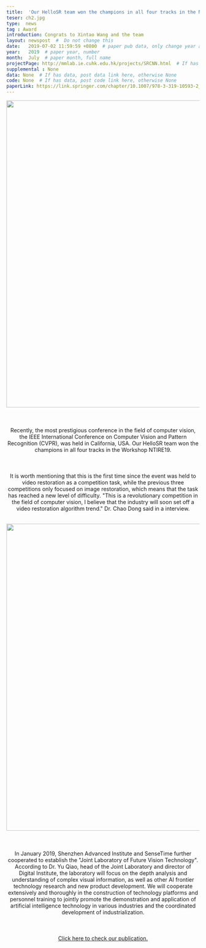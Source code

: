 ```yaml
---
title:  'Our HelloSR team won the champions in all four tracks in the NTIRE19'  #  Paper title, covered by ''
teser: ch2.jpg
type:  news
tag : Award
introduction: Congrats to Xintao Wang and the team
layout: newspost  #  Do not change this
date:   2019-07-02 11:59:59 +0800  # paper pub data, only change year and month according to this format
year:   2019  # paper year, number
month:  July  # paper month, full name
projectPage: http://mmlab.ie.cuhk.edu.hk/projects/SRCNN.html  # If has project page, link here, otherwise None
supplemental : None
data: None  # If has data, post data link here, otherwise None
code: None  # If has data, post code link here, otherwise None
paperLink: https://link.springer.com/chapter/10.1007/978-3-319-10593-2_13  # post paper pdf link here
---
```


<center><img src="http://xpixel.group/images/news/ch2.jpg" width = "800" height = "auto"  /></center>

&nbsp;
&nbsp;
<center>
<p style="font-size:20px;width:800px;text-align:left" > 

Recently, the most prestigious conference in the field of computer vision, the IEEE International Conference on Computer Vision and Pattern Recognition (CVPR), was held in California, USA.
Our HelloSR team won the champions in all four tracks in the Workshop NTIRE19.

</p>
</center>
&nbsp;


<center>
<p style="font-size:20px;width:68%;text-align:left" > 

It is worth mentioning that this is the first time since the event was held to video restoration as a competition task, while the previous three competitions only focused on image restoration, which means that the task has reached a new level of difficulty. "This is a revolutionary competition in the field of computer vision, I believe that the industry will soon set off a video restoration algorithm trend." Dr. Chao Dong said in a interview.

</p>
</center>
&nbsp;


<center><img src="http://xpixel.group/images/news/ch1.jpg" width = "800" height = "auto"  /></center>

&nbsp;
<center>
<p style="font-size:20px;width:68%;text-align:left" > 

In January 2019, Shenzhen Advanced Institute and SenseTime further cooperated to establish the "Joint Laboratory of Future Vision Technology". According to Dr. Yu Qiao, head of the Joint Laboratory and director of Digital Institute, the laboratory will focus on the depth analysis and understanding of complex visual information, as well as other AI frontier technology research and new product development. We will cooperate extensively and thoroughly in the construction of technology platforms and personnel training to jointly promote the demonstration and application of artificial intelligence technology in various industries and the coordinated development of industrialization.

</p>
</center>
&nbsp;

<center>
<p style="font-size:20px;width:68%;text-align:left" > 

<a href="http://xpixel.group/2019/06/24/EDVR-Video-Restoration-With-Enhanced-Deformable-Convolutional-Networks.html"><font class="text-primary">Click here to check our publication.</font></a>

</p>

</center>
